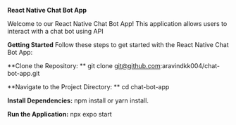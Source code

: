 **React Native Chat Bot App**

Welcome to our React Native Chat Bot App! This application allows users to interact with a chat bot using API

**Getting Started**
Follow these steps to get started with the React Native Chat Bot App:

**Clone the Repository: **
git clone git@github.com:aravindkk004/chat-bot-app.git

**Navigate to the Project Directory: **
cd chat-bot-app

**Install Dependencies:** 
npm install or yarn install.

**Run the Application:**
npx expo start
